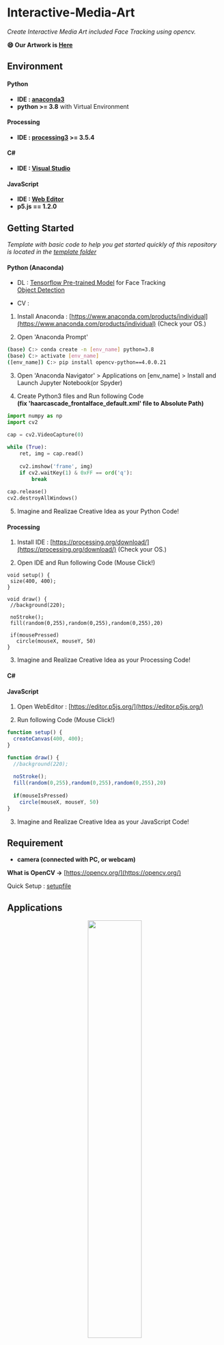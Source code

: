 # Interactive-Media-Art
*Create Interactive Media Art included Face Tracking using opencv.*

**😄 Our Artwork is [Here](artwork)**

## Environment

#### Python

- **IDE : [anaconda3](https://anaconda.org/)**
- **python >= 3.8** with Virtual Environment

#### Processing

- **IDE : [processing3](https://processing.org/download/) >= 3.5.4** 

#### C#

- **IDE : [Visual Studio](https://visualstudio.microsoft.com/ko/)**

#### JavaScript

- **IDE : [Web Editor](https://editor.p5js.org/)**
- **p5.js == 1.2.0**


## Getting Started

*Template with basic code to help you get started quickly of this repository is located in the [template folder](https://github.com/CAU-ARTECH-ARENA/video-filter/tree/main/template)*

#### Python (Anaconda)

- DL : [Tensorflow Pre-trained Model](http://download.tensorflow.org/models/object_detection/ssd_mobilenet_v1_coco_11_06_2017.tar.gz) for Face Tracking
<br>[Object Detection](https://github.com/tensorflow/models/tree/master/research/object_detection/g3doc) 
<!-- https://github.com/tensorflow/models/blob/master/research/object_detection/g3doc/tf2_detection_zoo.md -->

- CV : 

1. Install Anaconda : [https://www.anaconda.com/products/individual](https://www.anaconda.com/products/individual) (Check your OS.)

2. Open 'Anaconda Prompt'
```bash
(base) C:> conda create -n [env_name] python=3.8
(base) C:> activate [env_name]
([env_name]) C:> pip install opencv-python==4.0.0.21
```

3. Open 'Anaconda Navigator' > Applications on [env_name] > Install and Launch Jupyter Notebook(or Spyder)

4. Create Python3 files and Run following Code
<br>**(fix 'haarcascade_frontalface_default.xml' file to Absolute Path)**
```python
import numpy as np
import cv2

cap = cv2.VideoCapture(0)
 
while (True):
    ret, img = cap.read()
    
    cv2.imshow('frame', img)
    if cv2.waitKey(1) & 0xFF == ord('q'):
        break
 
cap.release()
cv2.destroyAllWindows()
```

5. Imagine and Realizae Creative Idea as your Python Code! 

#### Processing

1. Install IDE : [https://processing.org/download/](https://processing.org/download/) (Check your OS.)

2. Open IDE and Run following Code (Mouse Click!)
 ```processing
 void setup() {
  size(400, 400);
}

void draw() {
  //background(220);
  
  noStroke();
  fill(random(0,255),random(0,255),random(0,255),20)
  
  if(mousePressed)
    circle(mouseX, mouseY, 50)
}
 ```
 
 3. Imagine and Realizae Creative Idea as your Processing Code! 

#### C#

#### JavaScript

1. Open WebEditor : [https://editor.p5js.org/](https://editor.p5js.org/)

2. Run following Code (Mouse Click!)
```javascript
function setup() {
  createCanvas(400, 400);
}

function draw() {
  //background(220);
  
  noStroke();
  fill(random(0,255),random(0,255),random(0,255),20)
  
  if(mouseIsPressed)
    circle(mouseX, mouseY, 50)
}
```
3. Imagine and Realizae Creative Idea as your JavaScript Code! 

<!--
#### Installation Python IDE
-->

## Requirement

- **camera (connected with PC, or webcam)**

**What is OpenCV ->** [https://opencv.org/](https://opencv.org/)

Quick Setup : [setupfile](https://github.com/CAU-ARTECH-ARENA/video-filter/tree/main/exe.sh)

## Applications

<p align="center"><img src="https://github.com/CAU-ARTECH-ARENA/video-filter/blob/main/imgs/ref_01.png" width="50%" height="50%"></p>

## Reference Image

<p align="center"><img src="https://upload.wikimedia.org/wikipedia/commons/8/87/OfxOpenCV.png"></p>

